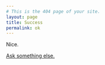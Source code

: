 ```yaml
---
# This is the 404 page of your site.
layout: page
title: Success
permalink: ok
---
```


Nice.

[Ask something else.](ask.md)